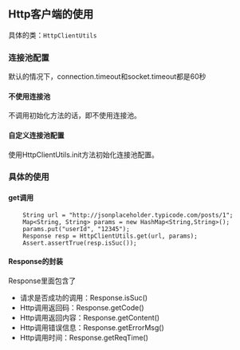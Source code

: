 ## Http客户端的使用

具体的类：`HttpClientUtils`

### 连接池配置
默认的情况下，connection.timeout和socket.timeout都是60秒

#### 不使用连接池
不调用初始化方法的话，即不使用连接池。

#### 自定义连接池配置

使用HttpClientUtils.init方法初始化连接池配置。

### 具体的使用

#### get调用

		String url = "http://jsonplaceholder.typicode.com/posts/1";
		Map<String, String> params = new HashMap<String,String>();
		params.put("userId", "12345");
		Response resp = HttpClientUtils.get(url, params);
		Assert.assertTrue(resp.isSuc());

#### Response的封装

Response里面包含了
- 请求是否成功的调用：Response.isSuc()
- Http调用返回码：Response.getCode()
- Http调用返回内容：Response.getContent()
- Http调用错误信息：Response.getErrorMsg()
- Http调用时间：Response.getReqTime()









